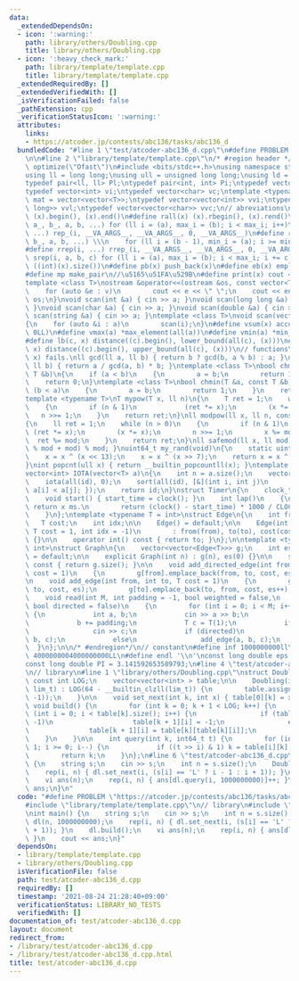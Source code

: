 ```yaml
---
data:
  _extendedDependsOn:
  - icon: ':warning:'
    path: library/others/Doubling.cpp
    title: library/others/Doubling.cpp
  - icon: ':heavy_check_mark:'
    path: library/template/template.cpp
    title: library/template/template.cpp
  _extendedRequiredBy: []
  _extendedVerifiedWith: []
  _isVerificationFailed: false
  _pathExtension: cpp
  _verificationStatusIcon: ':warning:'
  attributes:
    links:
    - https://atcoder.jp/contests/abc136/tasks/abc136_d
  bundledCode: "#line 1 \"test/atcoder-abc136_d.cpp\"\n#define PROBLEM \"https://atcoder.jp/contests/abc136/tasks/abc136_d\"\
    \n\n#line 2 \"library/template/template.cpp\"\n/* #region header */\n#pragma GCC\
    \ optimize(\"Ofast\")\n#include <bits/stdc++.h>\nusing namespace std;\n// types\n\
    using ll = long long;\nusing ull = unsigned long long;\nusing ld = long double;\n\
    typedef pair<ll, ll> Pl;\ntypedef pair<int, int> Pi;\ntypedef vector<ll> vl;\n\
    typedef vector<int> vi;\ntypedef vector<char> vc;\ntemplate <typename T>\nusing\
    \ mat = vector<vector<T>>;\ntypedef vector<vector<int>> vvi;\ntypedef vector<vector<long\
    \ long>> vvl;\ntypedef vector<vector<char>> vvc;\n// abreviations\n#define all(x)\
    \ (x).begin(), (x).end()\n#define rall(x) (x).rbegin(), (x).rend()\n#define rep_(i,\
    \ a_, b_, a, b, ...) for (ll i = (a), max_i = (b); i < max_i; i++)\n#define rep(i,\
    \ ...) rep_(i, __VA_ARGS__, __VA_ARGS__, 0, __VA_ARGS__)\n#define rrep_(i, a_,\
    \ b_, a, b, ...) \\\n    for (ll i = (b - 1), min_i = (a); i >= min_i; i--)\n\
    #define rrep(i, ...) rrep_(i, __VA_ARGS__, __VA_ARGS__, 0, __VA_ARGS__)\n#define\
    \ srep(i, a, b, c) for (ll i = (a), max_i = (b); i < max_i; i += c)\n#define SZ(x)\
    \ ((int)(x).size())\n#define pb(x) push_back(x)\n#define eb(x) emplace_back(x)\n\
    #define mp make_pair\n//\u5165\u51FA\u529B\n#define print(x) cout << x << endl\n\
    template <class T>\nostream &operator<<(ostream &os, const vector<T> &v)\n{\n\
    \    for (auto &e : v)\n        cout << e << \" \";\n    cout << endl;\n    return\
    \ os;\n}\nvoid scan(int &a) { cin >> a; }\nvoid scan(long long &a) { cin >> a;\
    \ }\nvoid scan(char &a) { cin >> a; }\nvoid scan(double &a) { cin >> a; }\nvoid\
    \ scan(string &a) { cin >> a; }\ntemplate <class T>\nvoid scan(vector<T> &a)\n\
    {\n    for (auto &i : a)\n        scan(i);\n}\n#define vsum(x) accumulate(all(x),\
    \ 0LL)\n#define vmax(a) *max_element(all(a))\n#define vmin(a) *min_element(all(a))\n\
    #define lb(c, x) distance((c).begin(), lower_bound(all(c), (x)))\n#define ub(c,\
    \ x) distance((c).begin(), upper_bound(all(c), (x)))\n// functions\n// gcd(0,\
    \ x) fails.\nll gcd(ll a, ll b) { return b ? gcd(b, a % b) : a; }\nll lcm(ll a,\
    \ ll b) { return a / gcd(a, b) * b; }\ntemplate <class T>\nbool chmax(T &a, const\
    \ T &b)\n{\n    if (a < b)\n    {\n        a = b;\n        return 1;\n    }\n\
    \    return 0;\n}\ntemplate <class T>\nbool chmin(T &a, const T &b)\n{\n    if\
    \ (b < a)\n    {\n        a = b;\n        return 1;\n    }\n    return 0;\n}\n\
    template <typename T>\nT mypow(T x, ll n)\n{\n    T ret = 1;\n    while (n > 0)\n\
    \    {\n        if (n & 1)\n            (ret *= x);\n        (x *= x);\n     \
    \   n >>= 1;\n    }\n    return ret;\n}\nll modpow(ll x, ll n, const ll mod)\n\
    {\n    ll ret = 1;\n    while (n > 0)\n    {\n        if (n & 1)\n           \
    \ (ret *= x);\n        (x *= x);\n        n >>= 1;\n        x %= mod;\n      \
    \  ret %= mod;\n    }\n    return ret;\n}\nll safemod(ll x, ll mod) { return (x\
    \ % mod + mod) % mod; }\nuint64_t my_rand(void)\n{\n    static uint64_t x = 88172645463325252ULL;\n\
    \    x = x ^ (x << 13);\n    x = x ^ (x >> 7);\n    return x = x ^ (x << 17);\n\
    }\nint popcnt(ull x) { return __builtin_popcountll(x); }\ntemplate <typename T>\n\
    vector<int> IOTA(vector<T> a)\n{\n    int n = a.size();\n    vector<int> id(n);\n\
    \    iota(all(id), 0);\n    sort(all(id), [&](int i, int j)\n         { return\
    \ a[i] < a[j]; });\n    return id;\n}\nstruct Timer\n{\n    clock_t start_time;\n\
    \    void start() { start_time = clock(); }\n    int lap()\n    {\n        //\
    \ return x ms.\n        return (clock() - start_time) * 1000 / CLOCKS_PER_SEC;\n\
    \    }\n};\ntemplate <typename T = int>\nstruct Edge\n{\n    int from, to;\n \
    \   T cost;\n    int idx;\n\n    Edge() = default;\n\n    Edge(int from, int to,\
    \ T cost = 1, int idx = -1)\n        : from(from), to(to), cost(cost), idx(idx)\
    \ {}\n\n    operator int() const { return to; }\n};\n\ntemplate <typename T =\
    \ int>\nstruct Graph\n{\n    vector<vector<Edge<T>>> g;\n    int es;\n\n    Graph()\
    \ = default;\n\n    explicit Graph(int n) : g(n), es(0) {}\n\n    size_t size()\
    \ const { return g.size(); }\n\n    void add_directed_edge(int from, int to, T\
    \ cost = 1)\n    {\n        g[from].emplace_back(from, to, cost, es++);\n    }\n\
    \n    void add_edge(int from, int to, T cost = 1)\n    {\n        g[from].emplace_back(from,\
    \ to, cost, es);\n        g[to].emplace_back(to, from, cost, es++);\n    }\n\n\
    \    void read(int M, int padding = -1, bool weighted = false,\n             \
    \ bool directed = false)\n    {\n        for (int i = 0; i < M; i++)\n       \
    \ {\n            int a, b;\n            cin >> a >> b;\n            a += padding;\n\
    \            b += padding;\n            T c = T(1);\n            if (weighted)\n\
    \                cin >> c;\n            if (directed)\n                add_directed_edge(a,\
    \ b, c);\n            else\n                add_edge(a, b, c);\n        }\n  \
    \  }\n};\n\n/* #endregion*/\n// constant\n#define inf 1000000000ll\n#define INF\
    \ 4000000004000000000LL\n#define endl '\\n'\nconst long double eps = 0.000000000000001;\n\
    const long double PI = 3.141592653589793;\n#line 4 \"test/atcoder-abc136_d.cpp\"\
    \n// library\n#line 1 \"library/others/Doubling.cpp\"\nstruct Doubling {\n   \
    \ const int LOG;\n    vector<vector<int> > table;\n\n    Doubling(int sz, int64_t\
    \ lim_t) : LOG(64 - __builtin_clzll(lim_t)) {\n        table.assign(LOG, vector<int>(sz,\
    \ -1));\n    }\n\n    void set_next(int k, int x) { table[0][k] = x; }\n\n   \
    \ void build() {\n        for (int k = 0; k + 1 < LOG; k++) {\n            for\
    \ (int i = 0; i < table[k].size(); i++) {\n                if (table[k][i] ==\
    \ -1)\n                    table[k + 1][i] = -1;\n                else\n     \
    \               table[k + 1][i] = table[k][table[k][i]];\n            }\n    \
    \    }\n    }\n\n    int query(int k, int64_t t) {\n        for (int i = LOG -\
    \ 1; i >= 0; i--) {\n            if ((t >> i) & 1) k = table[i][k];\n        }\n\
    \        return k;\n    }\n};\n#line 6 \"test/atcoder-abc136_d.cpp\"\nint main()\
    \ {\n    string s;\n    cin >> s;\n    int n = s.size();\n    Doubling dl(n, 1000000000);\n\
    \    rep(i, n) { dl.set_next(i, (s[i] == 'L' ? i - 1 : i + 1)); }\n    dl.build();\n\
    \    vi ans(n);\n    rep(i, n) { ans[dl.query(i, 1000000000)]++; }\n    cout <<\
    \ ans;\n}\n"
  code: "#define PROBLEM \"https://atcoder.jp/contests/abc136/tasks/abc136_d\"\n\n\
    #include \"library/template/template.cpp\"\n// library\n#include \"library/others/Doubling.cpp\"\
    \nint main() {\n    string s;\n    cin >> s;\n    int n = s.size();\n    Doubling\
    \ dl(n, 1000000000);\n    rep(i, n) { dl.set_next(i, (s[i] == 'L' ? i - 1 : i\
    \ + 1)); }\n    dl.build();\n    vi ans(n);\n    rep(i, n) { ans[dl.query(i, 1000000000)]++;\
    \ }\n    cout << ans;\n}"
  dependsOn:
  - library/template/template.cpp
  - library/others/Doubling.cpp
  isVerificationFile: false
  path: test/atcoder-abc136_d.cpp
  requiredBy: []
  timestamp: '2021-08-24 21:28:40+09:00'
  verificationStatus: LIBRARY_NO_TESTS
  verifiedWith: []
documentation_of: test/atcoder-abc136_d.cpp
layout: document
redirect_from:
- /library/test/atcoder-abc136_d.cpp
- /library/test/atcoder-abc136_d.cpp.html
title: test/atcoder-abc136_d.cpp
---
```

